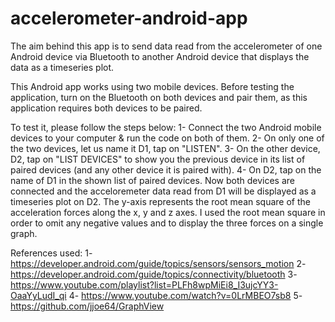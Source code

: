 # accelerometer-android-app

The aim behind this app is to send data read from the accelerometer
of one Android device via Bluetooth to another Android device 
that displays the data as a timeseries plot. 

This Android app works using two mobile devices. Before testing the application, 
turn on the Bluetooth on both devices and pair them, 
as this application requires both devices to be paired.

To test it, please follow the steps below:
1- Connect the two Android mobile devices to your computer & run the code on both of them.
2- On only one of the two devices, let us name it D1, tap on "LISTEN". 
3- On the other device, D2, tap on "LIST DEVICES" to show you the previous device in 
its list of paired devices (and any other device it is paired with).
4- On D2, tap on the name of D1 in the shown list of paired devices. 
Now both devices are connected and the acceloremeter data read from D1 will be 
displayed as a timeseries plot on D2. The y-axis represents the root mean square 
of the acceleration forces along the x, y and z axes. I used the root mean square in 
order to omit any negative values and to display the three forces on a single graph.


References used:
1- https://developer.android.com/guide/topics/sensors/sensors_motion
2- https://developer.android.com/guide/topics/connectivity/bluetooth
3- https://www.youtube.com/playlist?list=PLFh8wpMiEi8_I3ujcYY3-OaaYyLudI_qi
4- https://www.youtube.com/watch?v=0LrMBEO7sb8
5- https://github.com/jjoe64/GraphView
